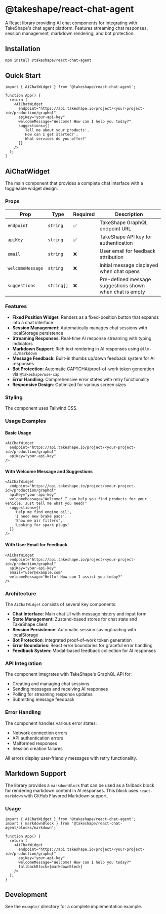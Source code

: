 # @takeshape/react-chat-agent

A React library providing AI chat components for integrating with TakeShape's chat agent platform. Features streaming chat responses, session management, markdown rendering, and bot protection.

## Installation

```bash
npm install @takeshape/react-chat-agent
```

## Quick Start

```tsx
import { AiChatWidget } from '@takeshape/react-chat-agent';

function App() {
  return (
    <AiChatWidget
      endpoint="https://api.takeshape.io/project/<your-project-id>/production/graphql"
      apiKey="your-api-key"
      welcomeMessage="Welcome! How can I help you today?"
      suggestions={[
        'Tell me about your products',
        'How can I get started?',
        'What services do you offer?'
      ]}
    />
  );
}
```

## AiChatWidget

The main component that provides a complete chat interface with a toggleable widget design.

### Props

| Prop | Type | Required | Description |
|------|------|----------|-------------|
| `endpoint` | `string` | ✅ | TakeShape GraphQL endpoint URL |
| `apiKey` | `string` | ✅ | TakeShape API key for authentication |
| `email` | `string` | ❌ | User email for feedback attribution |
| `welcomeMessage` | `string` | ❌ | Initial message displayed when chat opens |
| `suggestions` | `string[]` | ❌ | Pre-defined message suggestions shown when chat is empty |

### Features

- **Fixed Position Widget**: Renders as a fixed-position button that expands into a chat interface
- **Session Management**: Automatically manages chat sessions with localStorage persistence
- **Streaming Responses**: Real-time AI response streaming with typing indicators
- **Markdown Support**: Rich text rendering in AI responses using `@llm-ui/markdown`
- **Message Feedback**: Built-in thumbs up/down feedback system for AI responses
- **Bot Protection**: Automatic CAPTCHA/proof-of-work token generation via `@takeshape/use-cap`
- **Error Handling**: Comprehensive error states with retry functionality
- **Responsive Design**: Optimized for various screen sizes

### Styling

The component uses Tailwind CSS.

### Usage Examples

#### Basic Usage
```tsx
<AiChatWidget
  endpoint="https://api.takeshape.io/project/<your-project-id>/production/graphql"
  apiKey="your-api-key"
/>
```

#### With Welcome Message and Suggestions
```tsx
<AiChatWidget
  endpoint="https://api.takeshape.io/project/<your-project-id>/production/graphql"
  apiKey="your-api-key"
  welcomeMessage="Welcome! I can help you find products for your vehicle. Just tell me what you need!"
  suggestions={[
    'Help me find engine oil',
    'I need new brake pads',
    'Show me air filters',
    'Looking for spark plugs'
  ]}
/>
```

#### With User Email for Feedback
```tsx
<AiChatWidget
  endpoint="https://api.takeshape.io/project/<your-project-id>/production/graphql"
  apiKey="your-api-key"
  email="user@example.com"
  welcomeMessage="Hello! How can I assist you today?"
/>
```

### Architecture

The `AiChatWidget` consists of several key components:

- **Chat Interface**: Main chat UI with message history and input form
- **State Management**: Zustand-based stores for chat state and TakeShape client
- **Session Persistence**: Automatic session saving/loading with localStorage
- **Bot Protection**: Integrated proof-of-work token generation
- **Error Boundaries**: React error boundaries for graceful error handling
- **Feedback System**: Modal-based feedback collection for AI responses

### API Integration

The component integrates with TakeShape's GraphQL API for:
- Creating and managing chat sessions
- Sending messages and receiving AI responses
- Polling for streaming response updates
- Submitting message feedback

### Error Handling

The component handles various error states:
- Network connection errors
- API authentication errors  
- Malformed responses
- Session creation failures

All errors display user-friendly messages with retry functionality.

## Markdown Support

The library provides a `markdownBlock` that can be used as a fallback block for rendering markdown content in AI responses. This block uses `react-markdown` with GitHub Flavored Markdown support.

### Usage

```tsx
import { AiChatWidget } from '@takeshape/react-chat-agent';
import { markdownBlock } from '@takeshape/react-chat-agent/blocks/markdown';

function App() {
  return (
    <AiChatWidget
      endpoint="https://api.takeshape.io/project/<your-project-id>/production/graphql"
      apiKey="your-api-key"
      welcomeMessage="Welcome! How can I help you today?"
      fallbackBlock={markdownBlock}
    />
  );
}
```

## Development

See the `example/` directory for a complete implementation example.
